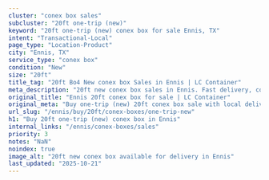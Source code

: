 ```yaml
---
cluster: "conex box sales"
subcluster: "20ft one-trip (new)"
keyword: "20ft one-trip (new) conex box for sale Ennis, TX"
intent: "Transactional-Local"
page_type: "Location-Product"
city: "Ennis, TX"
service_type: "conex box"
condition: "New"
size: "20ft"
title_tag: "20ft Bo4 New conex box Sales in Ennis | LC Container"
meta_description: "20ft new conex box sales in Ennis. Fast delivery, competitive pricing. Serving conex boxes area. Quote ID: NFO. Call (214) 524-4168 for your free quote today."
original_title: "Ennis 20ft conex box for sale | LC Container"
original_meta: "Buy one-trip (new) 20ft conex box sale with local delivery in Ennis, TX. LC Container — local Since 2003. Request a fast quote today."
url_slug: "/ennis/buy/20ft/conex-boxes/one-trip-new"
h1: "Buy 20ft one-trip (new) conex box in Ennis"
internal_links: "/ennis/conex-boxes/sales"
priority: 3
notes: "NaN"
noindex: true
image_alt: "20ft new conex box available for delivery in Ennis"
last_updated: "2025-10-21"
---
```


<!-- TODO: Add unique city/inventory copy, images, and internal links here. -->
